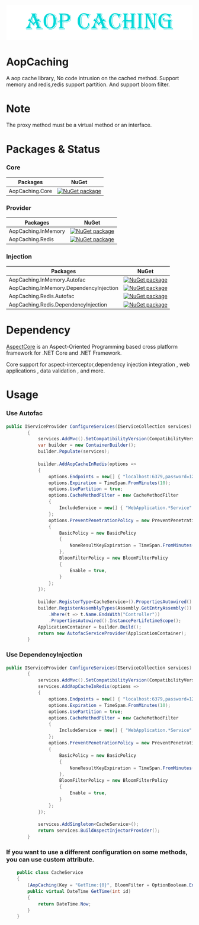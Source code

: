 ![](banner.png?raw=true)


# AopCaching
A aop cache library, No code intrusion on the cached method. Support memory and redis,redis support partition. And support bloom filter.

# Note
The proxy method must be a virtual method or an interface.

# Packages & Status

### Core
Packages | NuGet
---------|------
AopCaching.Core|[![NuGet package](https://buildstats.info/nuget/AopCaching.Core)](https://www.nuget.org/packages/AopCaching.Core)

### Provider
Packages | NuGet
---------|------
AopCaching.InMemory|[![NuGet package](https://buildstats.info/nuget/AopCaching.InMemory)](https://www.nuget.org/packages/AopCaching.InMemory)
AopCaching.Redis|[![NuGet package](https://buildstats.info/nuget/AopCaching.Redis)](https://www.nuget.org/packages/AopCaching.Redis)

### Injection
Packages | NuGet
---------|------
AopCaching.InMemory.Autofac|[![NuGet package](https://buildstats.info/nuget/AopCaching.InMemory.Autofac)](https://www.nuget.org/packages/AopCaching.InMemory.Autofac)
AopCaching.InMemory.DependencyInjection|[![NuGet package](https://buildstats.info/nuget/AopCaching.InMemory.DependencyInjection)](https://www.nuget.org/packages/AopCaching.InMemory.DependencyInjection)
AopCaching.Redis.Autofac|[![NuGet package](https://buildstats.info/nuget/AopCaching.Redis.Autofac)](https://www.nuget.org/packages/AopCaching.Redis.Autofac)
AopCaching.Redis.DependencyInjection|[![NuGet package](https://buildstats.info/nuget/AopCaching.Redis.DependencyInjection)](https://www.nuget.org/packages/AopCaching.Redis.DependencyInjection)

# Dependency
[AspectCore](https://github.com/dotnetcore/AspectCore-Framework) is an Aspect-Oriented Programming based cross platform framework for .NET Core and .NET Framework.

Core support for aspect-interceptor,dependency injection integration , web applications , data validation , and more.


# Usage
### Use Autofac
```csharp
public IServiceProvider ConfigureServices(IServiceCollection services)
		{
			services.AddMvc().SetCompatibilityVersion(CompatibilityVersion.Version_2_1).AddControllersAsServices();
			var builder = new ContainerBuilder();
			builder.Populate(services);

			builder.AddAopCacheInRedis(options =>
			{
				options.Endpoints = new[] { "localhost:6379,password=123456,defaultDatabase=1", "localhost:6380,password=123456,defaultDatabase=1" };
				options.Expiration = TimeSpan.FromMinutes(10);
                options.UsePartition = true;
				options.CacheMethodFilter = new CacheMethodFilter
				{
					IncludeService = new[] { "WebApplication.*Service" }
				};
				options.PreventPenetrationPolicy = new PreventPenetrationPolicy
				{
					BasicPolicy = new BasicPolicy
					{
						NoneResultKeyExpiration = TimeSpan.FromMinutes(10)
					},
					BloomFilterPolicy = new BloomFilterPolicy
					{
						Enable = true,
					}
				};
			});

			builder.RegisterType<CacheService>().PropertiesAutowired().SingleInstance();
			builder.RegisterAssemblyTypes(Assembly.GetEntryAssembly())
				.Where(t => t.Name.EndsWith("Controller"))
				.PropertiesAutowired().InstancePerLifetimeScope();
			ApplicationContainer = builder.Build();
			return new AutofacServiceProvider(ApplicationContainer);
		}
```

### Use DependencyInjection

```csharp
public IServiceProvider ConfigureServices(IServiceCollection services)
		{
			services.AddMvc().SetCompatibilityVersion(CompatibilityVersion.Version_2_1).AddControllersAsServices();
			services.AddAopCacheInRedis(options =>
			{
				options.Endpoints = new[] { "localhost:6379,password=123456,defaultDatabase=1", "localhost:6380,password=123456,defaultDatabase=1" };
				options.Expiration = TimeSpan.FromMinutes(10);
                options.UsePartition = true;
				options.CacheMethodFilter = new CacheMethodFilter
				{
					IncludeService = new[] { "WebApplication.*Service" }
				};
				options.PreventPenetrationPolicy = new PreventPenetrationPolicy
				{
					BasicPolicy = new BasicPolicy
					{
						NoneResultKeyExpiration = TimeSpan.FromMinutes(10)
					},
					BloomFilterPolicy = new BloomFilterPolicy
					{
						Enable = true,
					}
				};
			});

			services.AddSingleton<CacheService>();
			return services.BuildAspectInjectorProvider();
		}
```

### If you want to use a different configuration on some methods, you can use custom attribute.

```csharp
	public class CacheService
	{
		[AopCaching(Key = "GetTime:{0}", BloomFilter = OptionBoolean.Enable, Expiration = 30)]
		public virtual DateTime GetTime(int id)
		{
			return DateTime.Now;
		}
    }
```